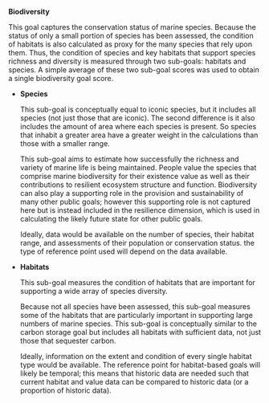 **Biodiversity**

This goal captures the conservation status of marine species. Because the status of only a small portion of species has been assessed, the condition of habitats is also calculated as proxy for the many species that rely upon them. Thus, the condition of species and key habitats that support species richness and diversity is measured through two sub-goals: habitats and species. A simple average of these two sub-goal scores was used to obtain a single biodiversity goal score.

  - **Species**

    This sub-goal is conceptually equal to iconic species, but it includes all species (not just those that are iconic). The second difference is it also includes the amount of area where each species is present. So species that inhabit a greater area have a greater weight in the calculations than those with a smaller range.

    This sub-goal aims to estimate how successfully the richness and variety of marine life is being maintained. People value the species that comprise marine biodiversity for their existence value as well as their contributions to resilient ecosystem structure and function. Biodiversity can also play a supporting role in the provision and sustainability of many other public goals; however this supporting role is not captured here but is instead included in the resilience dimension, which is used in calculating the likely future state for other public goals.

    Ideally, data would be available on the number of species, their habitat range, and assessments of their population or conservation status. the type of reference point used will depend on the data available.

  - **Habitats**

    This sub-goal measures the condition of habitats that are important for supporting a wide array of species diversity.

    Because not all species have been assessed, this sub-goal measures some of the habitats that are particularly important in supporting large numbers of marine species. This sub-goal is conceptually similar to the carbon storage goal but includes all habitats with sufficient data, not just those that sequester carbon.

    Ideally, information on the extent and condition of every single habitat type would be available. The reference point for habitat-based goals will likely be temporal; this means that historic data are needed such that current habitat and value data can be compared to historic data (or a proportion of historic data).
